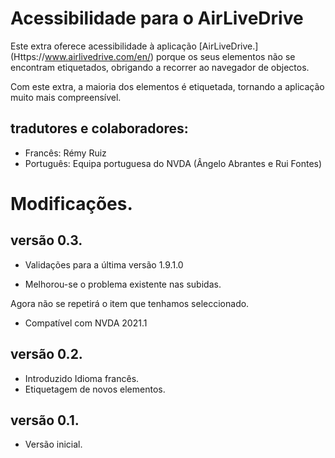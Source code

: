 # Acessibilidade para o AirLiveDrive

Este extra oferece acessibilidade à aplicação [AirLiveDrive.] (Https://www.airlivedrive.com/en/) porque os seus elementos não se encontram etiquetados, obrigando a recorrer ao navegador de objectos.

Com este extra, a maioria dos elementos é etiquetada, tornando a aplicação muito mais compreensível.

## tradutores e colaboradores:

* Francês: Rémy Ruiz
* Português: Equipa portuguesa do NVDA (Ângelo Abrantes e Rui Fontes)

# Modificações.
## versão 0.3.

* Validações para a última versão 1.9.1.0

* Melhorou-se o problema existente nas subidas.

Agora não se repetirá o item que tenhamos seleccionado.

* Compatível com NVDA 2021.1

## versão 0.2.

* Introduzido Idioma francês.
* Etiquetagem  de novos elementos.

## versão 0.1.

* Versão inicial.